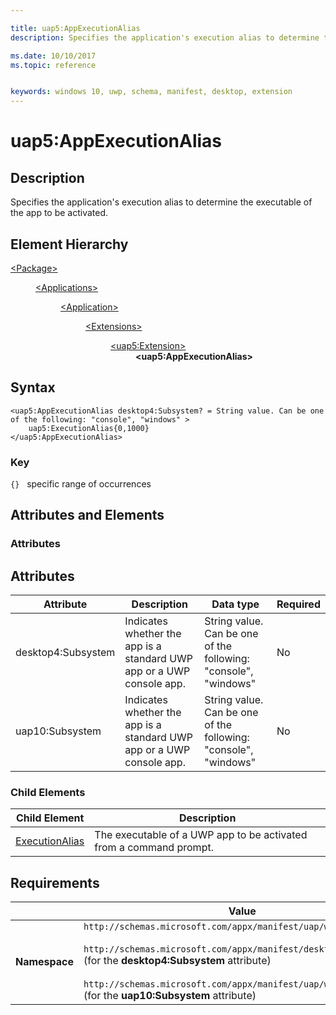 ```yaml
---

title: uap5:AppExecutionAlias
description: Specifies the application's execution alias to determine the executable of the app to be activated (uap5:AppExecutionAlias).

ms.date: 10/10/2017
ms.topic: reference


keywords: windows 10, uwp, schema, manifest, desktop, extension 
---
```


# uap5:AppExecutionAlias

## Description
Specifies the application's execution alias to determine the executable of the app to be activated.

## Element Hierarchy
<dl>
<dt><a href="element-package.md">&lt;Package&gt;</a></dt>
<dd>
<dl>
<dt><a href="element-applications.md">&lt;Applications&gt;</a></dt>
<dd>
<dl>
<dt><a href="element-application.md">&lt;Application&gt;</a></dt>
<dd>
<dl>
<dt><a href="element-1-extensions.md">&lt;Extensions&gt;</a></dt>
<dd>
<dl>
<dt><a href="element-uap5-extension.md">&lt;uap5:Extension&gt;</a></dt>
<dd><b>&lt;uap5:AppExecutionAlias&gt;</b></dd>
</dl>
</dd>
</dl>
</dd>
</dl>
</dd>
</dl>
</dd>
</dl>

## Syntax
```syntax
<uap5:AppExecutionAlias desktop4:Subsystem? = String value. Can be one of the following: "console", "windows" >   
    uap5:ExecutionAlias{0,1000}
</uap5:AppExecutionAlias>
```

### Key
`{}`   specific range of occurrences


## Attributes and Elements
### Attributes
## Attributes
| Attribute | Description | Data type | Required |
|-----------|-------------|-----------|----------|
| desktop4:Subsystem | Indicates whether the app is a standard UWP app or a UWP console app. | String value. Can be one of the following: "console", "windows" | No |
| uap10:Subsystem | Indicates whether the app is a standard UWP app or a UWP console app. | String value. Can be one of the following: "console", "windows" | No |

### Child Elements
| Child Element | Description |
|---------------|-------------|
| [ExecutionAlias](element-uap5-ExecutionAlias.md) | The executable of a UWP app to be activated from a command prompt. |


## Requirements

|   | Value |
|--|--|
| **Namespace** | `http://schemas.microsoft.com/appx/manifest/uap/windows10/5`<br/><br/>`http://schemas.microsoft.com/appx/manifest/desktop/windows10/4` (for the **desktop4:Subsystem** attribute)<br/><br/>`http://schemas.microsoft.com/appx/manifest/uap/windows10/10` (for the **uap10:Subsystem** attribute) |
